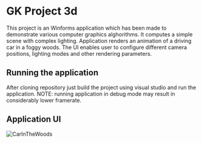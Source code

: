 # GK Project 3d

This project is an Winforms application which has been made to demonstrate various computer graphics alghorithms. 
It computes a simple scene with complex lighting. Application renders an animation of a driving car in a foggy woods. The UI enables user to configure different camera positions, 
lighting modes and other rendering parameters. 

## Running the application

After cloning repository just build the project using visual studio and run the application. 
NOTE: running application in debug mode may result in considerably lower framerate.

## Application UI
![CarInTheWoods](https://user-images.githubusercontent.com/108868792/233954376-2a4650dd-b8c6-4b4b-a5c3-31dad4b8cd76.png)
